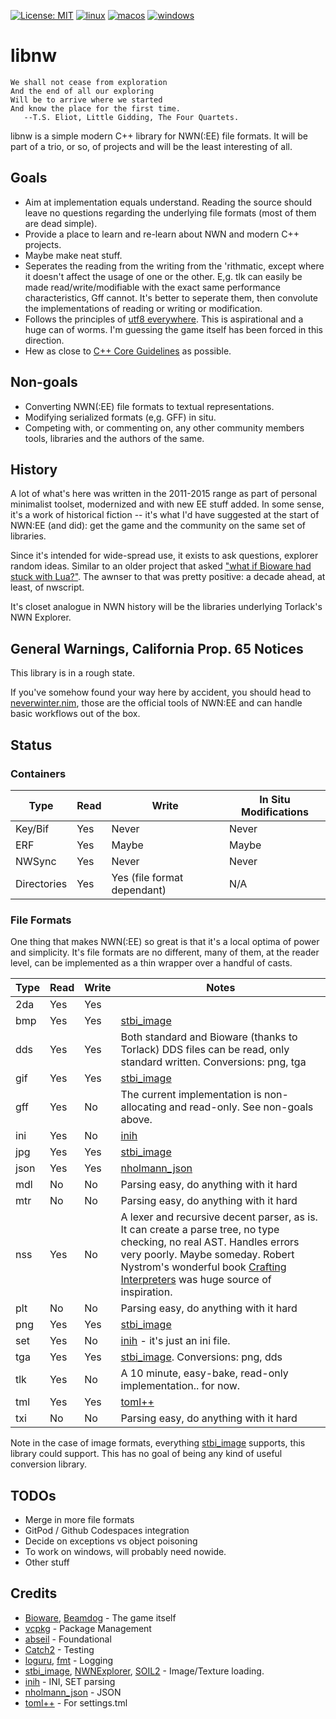 [![License: MIT](https://img.shields.io/badge/License-MIT-yellow.svg)](https://opensource.org/licenses/MIT)
[![linux](https://github.com/jd28/libnw/actions/workflows/linux.yml/badge.svg)](https://github.com/jd28/libnw/actions?query=workflow%3Alinux)
[![macos](https://github.com/jd28/libnw/actions/workflows/macos.yml/badge.svg)](https://github.com/jd28/libnw/actions?query=workflow%3Amacos)
[![windows](https://github.com/jd28/libnw/actions/workflows/windows.yml/badge.svg)](https://github.com/jd28/libnw/actions?query=workflow%3Awindows)

# libnw

```
We shall not cease from exploration
And the end of all our exploring
Will be to arrive where we started
And know the place for the first time.
   --T.S. Eliot, Little Gidding, The Four Quartets.
```

libnw is a simple modern C++ library for NWN(:EE) file formats.  It will be part of a trio, or so, of projects and will be the least interesting of all.

## Goals

* Aim at implementation equals understand.  Reading the source should leave no questions regarding the underlying file formats (most of them are dead simple).
* Provide a place to learn and re-learn about NWN and modern C++ projects.
* Maybe make neat stuff.
* Seperates the reading from the writing from the 'rithmatic, except where it doesn't affect the usage of one or the other.  E,g. tlk can easily be made read/write/modifiable with the exact same performance characteristics, Gff cannot.  It's better to seperate them, then convolute the implementations of reading or writing or modification.
* Follows the principles of [utf8 everywhere](https://utf8everywhere.org/).  This is aspirational and a huge can of worms.  I'm guessing the game itself has been forced in this direction.
* Hew as close to [C++ Core Guidelines](https://isocpp.github.io/CppCoreGuidelines/CppCoreGuidelines) as possible.

## Non-goals

* Converting NWN(:EE) file formats to textual representations.
* Modifying serialized formats (e,g. GFF) in situ.
* Competing with, or commenting on, any other community members tools, libraries and the authors of the same.

## History

A lot of what's here was written in the 2011-2015 range as part of personal minimalist toolset, modernized and with new EE stuff added.  In some sense, it's a work of historical fiction -- it's what I'd have suggested at the start of NWN:EE (and did): get the game and the community on the same set of libraries.

Since it's intended for wide-spread use, it exists to ask questions, explorer random ideas.  Similar to an older project that asked ["what if Bioware had stuck with Lua?"](https://solstice.readthedocs.io/en/latest/).  The awnser to that was pretty positive: a decade ahead, at least, of nwscript.

It's closet analogue in NWN history will be the libraries underlying Torlack's NWN Explorer.

## General Warnings, California Prop. 65 Notices

This library is in a rough state.

If you've somehow found your way here by accident, you should head to [neverwinter.nim](https://github.com/niv/neverwinter.nim), those are the official tools of NWN:EE and can handle basic workflows out of the box.

## Status

### Containers

| Type    |  Read      | Write  | In Situ Modifications
| ------- | ---------- | ------ | ----------------------|
| Key/Bif | Yes | Never | Never |
| ERF | Yes | Maybe | Maybe |
| NWSync | Yes | Never | Never |
| Directories | Yes | Yes (file format dependant) | N/A |

### File Formats

One thing that makes NWN(:EE) so great is that it's a local optima of power and simplicity.  It's file formats are no different, many of them, at the reader level, can be implemented as a thin wrapper over a handful of casts.

| Type    |  Read      | Write  | Notes
| ------- | ---------- | ------ | --------------------------------------------------------
|   2da   |    Yes     |   Yes  |
|   bmp   |    Yes     |   Yes  | [stbi_image](https://github.com/nothings/stb)
|   dds   |    Yes     |   Yes  | Both standard and Bioware (thanks to Torlack) DDS files can be read, only standard written. Conversions: png, tga
|   gif   |    Yes     |   Yes  | [stbi_image](https://github.com/nothings/stb)
|   gff   |    Yes     |   No   | The current implementation is non-allocating and read-only.  See non-goals above.
|   ini   |    Yes     |   No   | [inih](https://github.com/benhoyt/inih)
|   jpg   |    Yes     |   Yes  | [stbi_image](https://github.com/nothings/stb)
|   json  |    Yes     |   Yes  | [nholmann_json](https://github.com/nlohmann/json)
|   mdl   |    No      |   No   | Parsing easy, do anything with it hard
|   mtr   |    No      |   No   | Parsing easy, do anything with it hard
|   nss   |    Yes     |   No   | A lexer and recursive decent parser, as is.  It can create a parse tree, no type checking, no real AST.  Handles errors very poorly.  Maybe someday.  Robert Nystrom's wonderful book [Crafting Interpreters](https://craftinginterpreters.com/) was huge source of inspiration.
|   plt   |    No      |   No   | Parsing easy, do anything with it hard
|   png   |    Yes     |   Yes  | [stbi_image](https://github.com/nothings/stb)
|   set   |    Yes     |   No   | [inih](https://github.com/benhoyt/inih) - it's just an ini file.
|   tga   |    Yes     |   Yes  | [stbi_image](https://github.com/nothings/stb). Conversions: png, dds
|   tlk   |    Yes     |   No   | A 10 minute, easy-bake, read-only implementation.. for now.
|   tml   |    Yes     |   Yes  | [toml++](https://github.com/marzer/tomlplusplus/)
|   txi   |    No      |   No   | Parsing easy, do anything with it hard

Note in the case of image formats, everything [stbi_image](https://github.com/nothings/stb) supports, this library could support.  This has no goal of being any kind of useful conversion library.

## TODOs

* Merge in more file formats
* GitPod / Github Codespaces integration
* Decide on exceptions vs object poisoning
* To work on windows, will probably need nowide.
* Other stuff

## Credits

- [Bioware](https://bioware.com), [Beamdog](https://beamdog.com) - The game itself
- [vcpkg](https://github.com/microsoft/vcpkg) - Package Management
- [abseil](https://abseil.io/) - Foundational
- [Catch2](https://github.com/catchorg/Catch2) - Testing
- [loguru](https://github.com/emilk/loguru), [fmt](https://github.com/fmtlib/fmt) - Logging
- [stbi_image](https://github.com/nothings/stb), [NWNExplorer](https://github.com/virusman/nwnexplorer), [SOIL2](https://github.com/SpartanJ/SOIL2/) - Image/Texture loading.
- [inih](https://github.com/benhoyt/inih) - INI, SET parsing
- [nholmann_json](https://github.com/nlohmann/json) - JSON
- [toml++](https://github.com/marzer/tomlplusplus/) - For settings.tml
